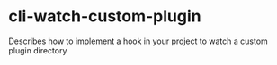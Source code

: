 # cli-watch-custom-plugin
Describes how to implement a hook in your project to watch a custom plugin directory
